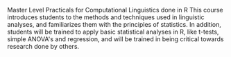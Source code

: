 Master Level Practicals for Computational Linguistics done in R
This course introduces students to the methods and techniques used in linguistic analyses, and familiarizes them with the principles of statistics. In addition, students will be trained to apply basic statistical analyses in R, like t-tests, simple ANOVA's and regression, and will be trained in being critical towards research done by others.
